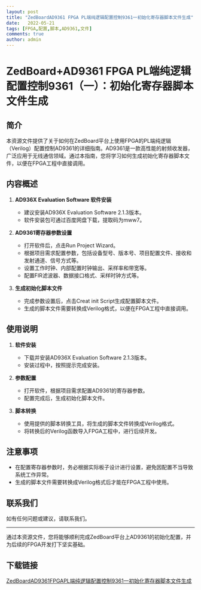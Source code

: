 ```yaml
---
layout: post
title: "ZedBoardAD9361 FPGA PL端纯逻辑配置控制9361一初始化寄存器脚本文件生成"
date:   2022-05-21
tags: [FPGA,配置,脚本,AD9361,文件]
comments: true
author: admin
---
```

# ZedBoard+AD9361 FPGA PL端纯逻辑配置控制9361（一）：初始化寄存器脚本文件生成

## 简介

本资源文件提供了关于如何在ZedBoard平台上使用FPGA的PL端纯逻辑（Verilog）配置控制AD9361的详细指南。AD9361是一款高性能的射频收发器，广泛应用于无线通信领域。通过本指南，您将学习如何生成初始化寄存器脚本文件，以便在FPGA工程中直接调用。

## 内容概述

1. **AD936X Evaluation Software 软件安装**
   - 建议安装AD936X Evaluation Software 2.1.3版本。
   - 软件安装包可通过百度网盘下载，提取码为mww7。

2. **AD9361寄存器参数设置**
   - 打开软件后，点击Run Project Wizard。
   - 根据项目需求配置参数，包括设备型号、版本号、项目配置文件、接收和发射通道、信号方式等。
   - 设置工作时钟、内部配置时钟输出、采样率和带宽等。
   - 配置FIR滤波器、数据接口格式、采样时钟方式等。

3. **生成初始化脚本文件**
   - 完成参数设置后，点击Creat init Script生成配置脚本文件。
   - 生成的脚本文件需要转换成Verilog格式，以便在FPGA工程中直接调用。

## 使用说明

1. **软件安装**
   - 下载并安装AD936X Evaluation Software 2.1.3版本。
   - 安装过程中，按照提示完成安装。

2. **参数配置**
   - 打开软件，根据项目需求配置AD9361的寄存器参数。
   - 配置完成后，生成初始化脚本文件。

3. **脚本转换**
   - 使用提供的脚本转换工具，将生成的脚本文件转换成Verilog格式。
   - 将转换后的Verilog函数导入FPGA工程中，进行后续开发。

## 注意事项

- 在配置寄存器参数时，务必根据实际板子设计进行设置，避免因配置不当导致系统工作异常。
- 生成的脚本文件需要转换成Verilog格式后才能在FPGA工程中使用。

## 联系我们

如有任何问题或建议，请联系我们。

---

通过本资源文件，您将能够顺利完成ZedBoard平台上AD9361的初始化配置，并为后续的FPGA开发打下坚实基础。

## 下载链接

[ZedBoardAD9361FPGAPL端纯逻辑配置控制9361一初始化寄存器脚本文件生成](https://pan.quark.cn/s/d70a36d1b590)